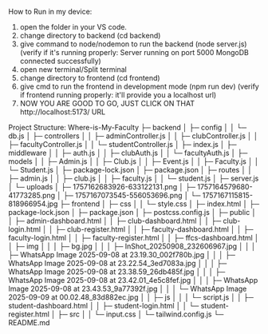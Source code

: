 How to Run in my device:
1) open the folder in your VS code.
2) change directory to backend (cd backend)
3) give command to node/nodemon to run the backend (node server.js)
(verify if it's running properly: 
Server running on port 5000
MongoDB connected successfully)
4) open new terminal/Split terminal
5) change directory to frontend (cd frontend)
6) give cmd to run the frontend in development mode (npm run dev)
(verify if frontend running properly: it'll provide you a localhost url)
7) NOW YOU ARE GOOD TO GO, JUST CLICK ON THAT http://localhost:5173/ URL 


Project Structure:
Where-is-My-Faculty
├─ backend
│  ├─ config
│  │  └─ db.js
│  ├─ controllers
│  │  ├─ adminController.js
│  │  ├─ clubController.js
│  │  ├─ facultyController.js
│  │  └─ studentController.js
│  ├─ index.js
│  ├─ middleware
│  │  ├─ auth.js
│  │  ├─ clubAuth.js
│  │  └─ facultyAuth.js
│  ├─ models
│  │  ├─ Admin.js
│  │  ├─ Club.js
│  │  ├─ Event.js
│  │  ├─ Faculty.js
│  │  └─ Student.js
│  ├─ package-lock.json
│  ├─ package.json
│  ├─ routes
│  │  ├─ admin.js
│  │  ├─ club.js
│  │  ├─ faculty.js
│  │  └─ student.js
│  ├─ server.js
│  └─ uploads
│     ├─ 1757162683926-633122131.png
│     ├─ 1757164579680-41773285.png
│     ├─ 1757167073545-556053696.png
│     └─ 1757167115815-818966954.jpg
├─ frontend
│  ├─ css
│  │  └─ style.css
│  ├─ index.html
│  ├─ package-lock.json
│  ├─ package.json
│  ├─ postcss.config.js
│  ├─ public
│  │  ├─ admin-dashboard.html
│  │  ├─ club-dashboard.html
│  │  ├─ club-login.html
│  │  ├─ club-register.html
│  │  ├─ faculty-dashboard.html
│  │  ├─ faculty-login.html
│  │  ├─ faculty-register.html
│  │  ├─ ffcs-dashboard.html
│  │  ├─ img
│  │  │  ├─ bg.jpg
│  │  │  ├─ InShot_20250908_232606967.jpg
│  │  │  ├─ WhatsApp Image 2025-09-08 at 23.19.30_002f780b.jpg
│  │  │  ├─ WhatsApp Image 2025-09-08 at 23.22.54_3ed7083a.jpg
│  │  │  ├─ WhatsApp Image 2025-09-08 at 23.38.59_26db485f.jpg
│  │  │  ├─ WhatsApp Image 2025-09-08 at 23.42.01_4e5c8fef.jpg
│  │  │  ├─ WhatsApp Image 2025-09-08 at 23.43.53_9a77392f.jpg
│  │  │  └─ WhatsApp Image 2025-09-09 at 00.02.48_83d882ec.jpg
│  │  ├─ js
│  │  │  └─ script.js
│  │  ├─ student-dashboard.html
│  │  ├─ student-login.html
│  │  └─ student-register.html
│  ├─ src
│  │  └─ input.css
│  └─ tailwind.config.js
└─ README.md

```
```